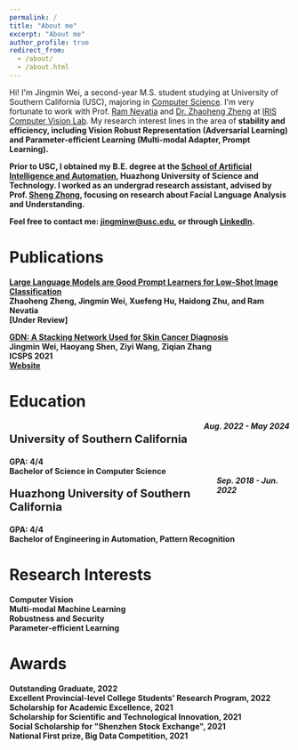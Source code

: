 ```yaml
---
permalink: /
title: "About me"
excerpt: "About me"
author_profile: true
redirect_from: 
  - /about/
  - /about.html
---
```


Hi! I'm Jingmin Wei, a second-year M.S. student studying at University of Southern California (USC), majoring in [Computer Science](https://www.cs.usc.edu/). I'm very fortunate to work with Prof. [Ram Nevatia](https://sites.usc.edu/iris-cvlab/professor-ram-nevatia/) and [Dr. Zhaoheng Zheng](https://zhaohengz.github.io/) at [IRIS Computer Vision Lab](https://sites.usc.edu/iris-cvlab/). My research interest lines in the area of <strong>stability and <strong>efficiency</strong>, including Vision Robust Representation (Adversarial Learning) and Parameter-efficient Learning (Multi-modal Adapter, Prompt Learning).

Prior to USC, I obtained my B.E. degree at the [School of Artificial Intelligence and Automation](http://english.aia.hust.edu.cn/), Huazhong University of Science and Technology. I worked as an undergrad research assistant, advised by Prof. [Sheng Zhong](http://english.aia.hust.edu.cn/info/1030/1347.htm), focusing on research about Facial Language Analysis and Understanding.

Feel free to contact me: jingminw@usc.edu, or through [LinkedIn](https://www.linkedin.com/in/jingminwei/).

<!-- <font color="#ff0000">I am graduating in 2023/early 2024 and now actively looking for full-time positions in computer vision, machine learning, and artificial intelligence. Please feel free to get in touch if there are any opportunities!</font> -->

<h1 id="publications"> Publications </h1>

<p><u>Large Language Models are Good Prompt Learners for Low-Shot Image Classification</u><br>
Zhaoheng Zheng, <strong>Jingmin Wei</strong>, Xuefeng Hu, Haidong Zhu, and Ram Nevatia
<br> [Under Review] <br>
<!-- <a href="https://arxiv.org/abs/2305.16681" class="btn btn--success">Paper</a></p> -->

<p><u>GDN: A Stacking Network Used for Skin Cancer Diagnosis</u><br>
<strong>Jingmin Wei</strong>, Haoyang Shen, Ziyi Wang, Ziqian Zhang
<br> ICSPS 2021<br>
<a href="https://doi.org/10.1117/12.2631455" class="btn btn--success">Website</a></p>

<!-- <p><u>FashionVLP: Vision Language Transformer for Fashion Retrieval with Feedback</u><br>
Sonam Goenka*, <strong>Zhaoheng Zheng*</strong>, Ayush Jaiswal, Rakesh Chada, Yue Wu, Pradeep Natarajan, and Varsha Hedau
<br> CVPR 2022<br>
<a href="https://www.amazon.science/publications/fashionvlp-vision-language-transformer-for-fashion-retrieval-with-feedback" class="btn btn--success">Paper</a></p> -->

<h1 id="education"> Education </h1>
<div style='display: flex; justify-content: space-between;'>
	<p style='font-size:20px'><b>University of Southern California</b></p>
	<i>Aug. 2022 - May 2024</i>
</div>
GPA: <strong>4</strong>/4
<br> Bachelor of Science in Computer Science </br>

<div style='display: flex; justify-content: space-between;'>
	<p style='font-size:20px'><b>Huazhong University of Southern California</b></p>
	<i>Sep. 2018 - Jun. 2022</i>
</div>
GPA: <strong>4</strong>/4
<br> Bachelor of Engineering in Automation, Pattern Recognition </br></p>


<h1 id="research"> Research Interests </h1>
Computer Vision <br> 
Multi-modal Machine Learning <br> 
Robustness and Security <br> 
Parameter-efficient Learning </p>


<h1 id="awards"> Awards </h1>
Outstanding Graduate, 2022 <br> 
Excellent Provincial-level College Students' Research Program, 2022 <br> 
Scholarship for Academic Excellence, 2021 <br> 
Scholarship for Scientific and Technological Innovation, 2021 <br> 
Social Scholarship for "Shenzhen Stock Exchange", 2021 <br> 
National First prize, Big Data Competition, 2021 <br> 



<p hidden><script type="text/javascript" id="clustrmaps" src="//clustrmaps.com/map_v2.js?d=WuTycU_gptD1_uRJMJF-BV4Q0VudvsyDQpgvA3okEYs&cl=ffffff&w=a"></script></p>

